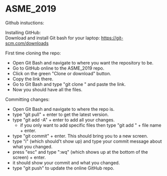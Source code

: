 # ASME_2019

Github instuctions:  
  
Installing GitHub:  
Download and install Git bash for your laptop: https://git-scm.com/downloads  
  
First time cloning the repo:
- Open Git Bash and navigate to where you want the repository to be.  
- Go to GitHub online to the ASME_2019 repo.  
- Click on the green "Clone or download" button.  
- Copy the link there.  
- Go to Git Bash and type "git clone " and paste the link.  
- Now you should have all the files.  
  
Committing changes:
- Open Git Bash and navigate to where the repo is.  
- type "git pull" + enter to get the latest version.  
- type "git add -A" + enter to add all your changes.  
  - if you only want to add specific files then type "git add " + file name + enter.  
- type "git commit" + enter. This should bring you to a new screen.  
- type "i" (which should't show up) and type your commit message about what you changed.  
- press "esc" and type ":wq" (which shows up at the bottom of the screen) + enter.  
- it should show your commit and what you changed.  
- type "git push" to update the online GitHub repo.  



